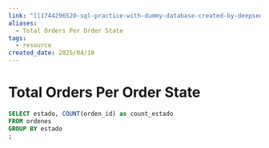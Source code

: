 ```yaml
---
link: "[[1744296520-sql-practice-with-dummy-database-created-by-deepseek|SQL Practice Deepseek]]"
aliases:
  - Total Orders Per Order State
tags:
  - resource
created_date: 2025/04/10
---
```

# Total Orders Per Order State
```SQL
SELECT estado, COUNT(orden_id) as count_estado
FROM ordenes
GROUP BY estado
;
```
